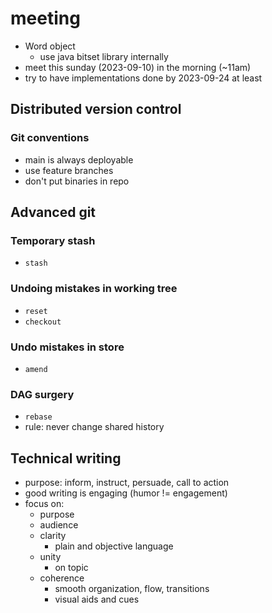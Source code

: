 # meeting

- Word object
    - use java bitset library internally
- meet this sunday (2023-09-10) in the morning (~11am)
- try to have implementations done by 2023-09-24 at least

## Distributed version control

### Git conventions
- main is always deployable
- use feature branches
- don't put binaries in repo

## Advanced git

### Temporary stash
- `stash`

### Undoing mistakes in working tree
- `reset`
- `checkout`

### Undo mistakes in store
- `amend`

### DAG surgery
- `rebase`
- rule: never change shared history

## Technical writing
- purpose: inform, instruct, persuade, call to action
- good writing is engaging (humor != engagement)
- focus on:
    - purpose
    - audience
    - clarity
        - plain and objective language
    - unity
        - on topic
    - coherence
        - smooth organization, flow, transitions
        - visual aids and cues
